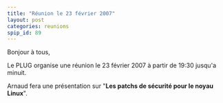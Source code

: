 ```yaml
---
title: "Réunion le 23 février 2007"
layout: post
categories: reunions
spip_id: 89
---
```

Bonjour à tous,

Le PLUG organise une réunion le 23 février 2007 à partir de 19:30 jusqu'a minuit. 

Arnaud fera une présentation sur "**Les patchs de sécurité pour le noyau Linux**".
